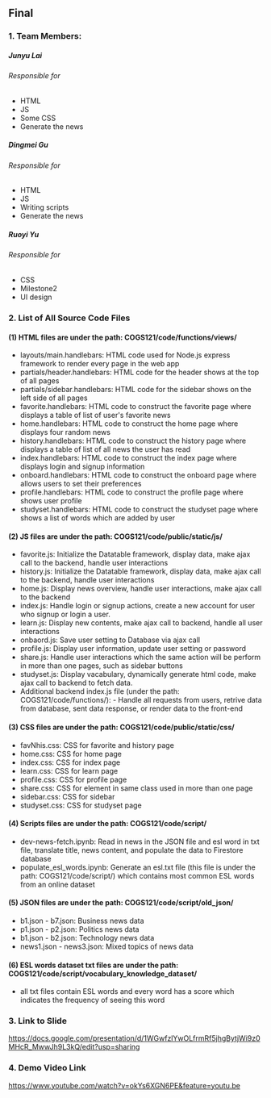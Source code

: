 ## Final

### 1. Team Members:
##### Junyu Lai
###### Responsible for
- HTML
- JS
- Some CSS
- Generate the news
##### Dingmei Gu
###### Responsible for
- HTML
- JS
- Writing scripts
- Generate the news
##### Ruoyi Yu
###### Responsible for
- CSS
- Milestone2
- UI design

### 2. List of All Source Code Files
#### (1) HTML files are under the path: COGS121/code/functions/views/
- layouts/main.handlebars: HTML code used for Node.js express framework to render every page in the web app
- partials/header.handlebars: HTML code for the header shows at the top of all pages
- partials/sidebar.handlebars: HTML code for the sidebar shows on the left side of all pages
- favorite.handlebars: HTML code to construct the favorite page where displays a table of list of user's favorite news
- home.handlebars: HTML code to construct the home page where displays four random news
- history.handlebars: HTML code to construct the history page where displays a table of list of all news the user has read
- index.handlebars: HTML code to construct the index page where displays login and signup information
- onboard.handlebars: HTML code to construct the onboard page where allows users to set their preferences
- profile.handlebars: HTML code to construct the profile page where shows user profile
- studyset.handlebars: HTML code to construct the studyset page where shows a list of words which are added by user

#### (2) JS files are under the path: COGS121/code/public/static/js/
- favorite.js: Initialize the Datatable framework, display data, make ajax call to the backend, handle user interactions
- history.js: Initialize the Datatable framework, display data, make ajax call to the backend, handle user interactions
- home.js: Display news overview, handle user interactions, make ajax call to the backend
- index.js: Handle login or signup actions, create a new account for user who signup or login a user.
- learn.js: Display new contents, make ajax call to backend, handle all user interactions
- onbaord.js: Save user setting to Database via ajax call
- profile.js: Display user information, update user setting or password
- share.js: Handle user interactions which the same action will be perform in more than one pages, such as sidebar buttons
- studyset.js: Display vacabulary, dynamically generate html code, make ajax call to backend to fetch data.
- Additional backend index.js file (under the path: COGS121/code/functions/): - Handle all requests from users, retrive data from database, sent data response, or render data to the front-end

#### (3) CSS files are under the path: COGS121/code/public/static/css/
- favNhis.css: CSS for favorite and history page
- home.css: CSS for home page
- index.css: CSS for index page
- learn.css: CSS for learn page
- profile.css: CSS for profile page
- share.css: CSS for element in same class used in more than one page
- sidebar.css: CSS for sidebar
- studyset.css: CSS for studyset page

#### (4) Scripts files are under the path: COGS121/code/script/
- dev-news-fetch.ipynb: Read in news in the JSON file and esl word in txt file, translate title, news content, and populate the data to Firestore database
- populate_esl_words.ipynb: Generate an esl.txt file (this file is under the path: COGS121/code/script/) which contains most common ESL words from an online dataset

#### (5) JSON files are under the path: COGS121/code/script/old_json/
- b1.json - b7.json: Business news data
- p1.json - p2.json: Politics news data
- b1.json - b2.json: Technology news data
- news1.json - news3.json: Mixed topics of news data

#### (6) ESL words dataset txt files are under the path: COGS121/code/script/vocabulary_knowledge_dataset/
- all txt files contain ESL words and every word has a score which indicates the frequency of seeing this word

### 3. Link to Slide
https://docs.google.com/presentation/d/1WGwfzlYwOLfrmRf5jhgBytjWi9z0MHcR_MwwJh9L3kQ/edit?usp=sharing

### 4. Demo Video Link
https://www.youtube.com/watch?v=okYs6XGN6PE&feature=youtu.be

